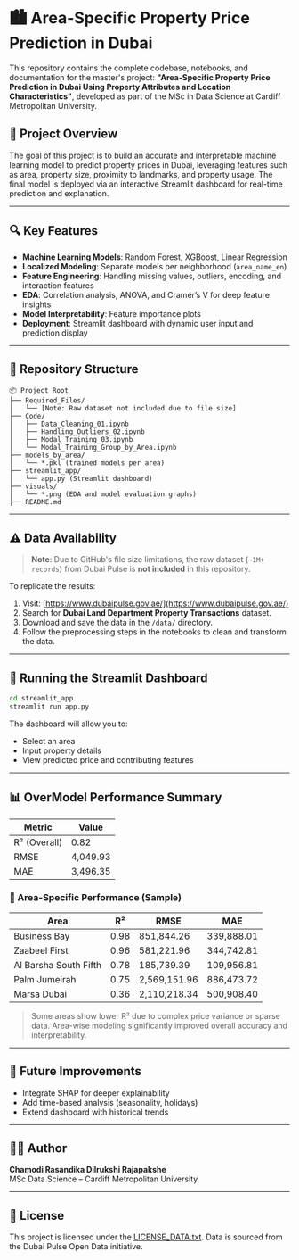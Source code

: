 # 🏙️ Area-Specific Property Price Prediction in Dubai

This repository contains the complete codebase, notebooks, and documentation for the master's project: **"Area-Specific Property Price Prediction in Dubai Using Property Attributes and Location Characteristics"**, developed as part of the MSc in Data Science at Cardiff Metropolitan University.

## 📌 Project Overview

The goal of this project is to build an accurate and interpretable machine learning model to predict property prices in Dubai, leveraging features such as area, property size, proximity to landmarks, and property usage. The final model is deployed via an interactive Streamlit dashboard for real-time prediction and explanation.

---

## 🔍 Key Features

- **Machine Learning Models**: Random Forest, XGBoost, Linear Regression
- **Localized Modeling**: Separate models per neighborhood (`area_name_en`)
- **Feature Engineering**: Handling missing values, outliers, encoding, and interaction features
- **EDA**: Correlation analysis, ANOVA, and Cramér’s V for deep feature insights
- **Model Interpretability**: Feature importance plots
- **Deployment**: Streamlit dashboard with dynamic user input and prediction display

---

## 📁 Repository Structure

```plaintext
📦 Project Root
├── Required_Files/
│   └── [Note: Raw dataset not included due to file size]
├── Code/
│   ├── Data_Cleaning_01.ipynb
│   ├── Handling_Outliers_02.ipynb
│   ├── Modal_Training_03.ipynb
│   └── Modal_Training_Group_by_Area.ipynb
├── models_by_area/
│   └── *.pkl (trained models per area)
├── streamlit_app/
│   └── app.py (Streamlit dashboard)
├── visuals/
│   └── *.png (EDA and model evaluation graphs)
├── README.md
```

---

## ⚠️ Data Availability

> **Note**: Due to GitHub's file size limitations, the raw dataset (`~1M+ records`) from Dubai Pulse is **not included** in this repository.

To replicate the results:

1. Visit: [https://www.dubaipulse.gov.ae/](https://www.dubaipulse.gov.ae/)
2. Search for **Dubai Land Department Property Transactions** dataset.
3. Download and save the data in the `/data/` directory.
4. Follow the preprocessing steps in the notebooks to clean and transform the data.

---

## 🚀 Running the Streamlit Dashboard

```bash
cd streamlit_app
streamlit run app.py
```

The dashboard will allow you to:
- Select an area
- Input property details
- View predicted price and contributing features

---

## 📊 OverModel Performance Summary

| Metric        | Value    |
|---------------|----------|
| R² (Overall)  | 0.82     |
| RMSE          | 4,049.93 |
| MAE           | 3,496.35 |

### 🔹 Area-Specific Performance (Sample)

| Area                  | R²   | RMSE        | MAE         |
|-----------------------|------|--------------|------------|
| Business Bay          | 0.98 | 851,844.26   | 339,888.01 |
| Zaabeel First         | 0.96 | 581,221.96   | 344,742.81 |
| Al Barsha South Fifth | 0.78 | 185,739.39   | 109,956.81 |
| Palm Jumeirah         | 0.75 | 2,569,151.96 | 886,473.72 |
| Marsa Dubai           | 0.36 | 2,110,218.34 | 500,908.40 |

> Some areas show lower R² due to complex price variance or sparse data. Area-wise modeling significantly improved overall accuracy and interpretability.


---

## 🔮 Future Improvements

- Integrate SHAP for deeper explainability
- Add time-based analysis (seasonality, holidays)
- Extend dashboard with historical trends

---

## 🧑‍💻 Author

**Chamodi Rasandika Dilrukshi Rajapakshe**  
MSc Data Science – Cardiff Metropolitan University

---

## 📃 License

This project is licensed under the [LICENSE_DATA.txt](LICENSE_DATA.txt). Data is sourced from the Dubai Pulse Open Data initiative.

